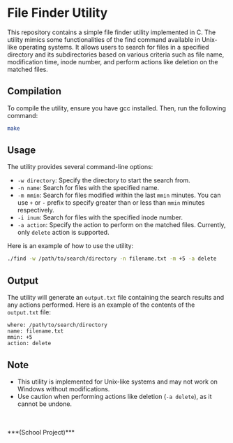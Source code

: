 # File Finder Utility
This repository contains a simple file finder utility implemented in C. The utility mimics some functionalities of the find command available in Unix-like operating systems. It allows users to search for files in a specified directory and its subdirectories based on various criteria such as file name, modification time, inode number, and perform actions like deletion on the matched files.

## Compilation
To compile the utility, ensure you have gcc installed. Then, run the following command: 
```bash
make
```

## Usage
The utility provides several command-line options:
- `-w directory`: Specify the directory to start the search from.
- `-n name`: Search for files with the specified name.
- `-m mmin`: Search for files modified within the last `mmin` minutes. You can use `+` or `-` prefix to specify greater than or less than `mmin` minutes respectively.
- `-i inum`: Search for files with the specified inode number.
- `-a action`: Specify the action to perform on the matched files. Currently, only `delete` action is supported.

Here is an example of how to use the utility:

```bash
./find -w /path/to/search/directory -n filename.txt -m +5 -a delete
```
## Output
The utility will generate an `output.txt` file containing the search results and any actions performed. Here is an example of the contents of the `output.txt` file:

```
where: /path/to/search/directory
name: filename.txt
mmin: +5
action: delete
```

## Note
- This utility is implemented for Unix-like systems and may not work on Windows without modifications.
- Use caution when performing actions like deletion (`-a delete`), as it cannot be undone.

<br>
<br>
***(School Project)***
